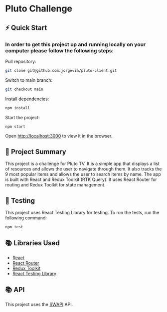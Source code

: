 # Pluto Challenge

## ⚡️ Quick Start

### In order to get this project up and running locally on your computer please follow the following steps:

Pull repository:

```bash
git clone git@github.com:jorgevia/pluto-client.git
```

Switch to main branch:

```bash
git checkout main
```

Install dependencies:

```bash
npm install
```

Start the project:

```bash
npm start
```

Open [http://localhost:3000](http://localhost:3000) to view it in the browser.

## 📖 Project Summary

This project is a challenge for Pluto TV. It is a simple app that displays a list of resources and allows the user to navigate through them. It also tracks the 9 most popular items and allows the user to search items by name. The app is built with React and Redux Toolkit (RTK Query). It uses React Router for routing and Redux Toolkit for state management.

## 📖 Testing

This project uses React Testing Library for testing. To run the tests, run the following command:

```bash
npm test
```

## 📚 Libraries Used

- [React](https://reactjs.org/)
- [React Router](https://reactrouter.com/)
- [Redux Toolkit](https://redux-toolkit.js.org/)
- [React Testing Library](https://testing-library.com/docs/react-testing-library/intro/)

## 📚 API

This project uses the [SWAPI](https://swapi.dev/) API.
